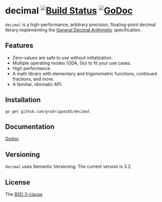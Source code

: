 # decimal [![Build Status](https://travis-ci.org/ericlagergren/decimal.png?branch=master)](https://travis-ci.org/ericlagergren/decimal) [![GoDoc](https://godoc.org/github.com/ericlagergren/decimal?status.svg)](https://godoc.org/github.com/ericlagergren/decimal)

`decimal` is a high-performance, arbitrary precision, floating-point decimal
library implementing the [General Decimal Arithmetic](http://speleotrove.com/decimal/) specification.

## Features

 * Zero-values are safe to use without initialization.
 * Multiple operating modes (GDA, Go) to fit your use cases.
 * High performance.
 * A math library with elementary and trigonometric functions, continued fractions,
   and more.
 * A familiar, idiomatic API.

## Installation

`go get github.com/grodriguez85/decimal`

## Documentation

[Godoc](http://godoc.org/github.com/ericlagergren/decimal)

## Versioning

`decimal` uses Semantic Versioning. The current version is 3.2.

## License

The [BSD 3-clause](https://github.com/ericlagergren/decimal/blob/master/LICENSE)
